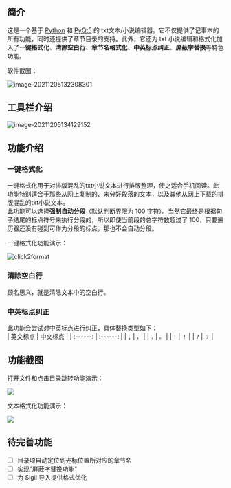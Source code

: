 ## 简介  
这是一个基于 [Python](https://www.python.org/) 和 [PyQt5](https://pypi.org/project/PyQt5/) 的 txt文本/小说编辑器。它不仅提供了记事本的所有功能，同时还提供了章节目录的支持。此外，它还为 txt 小说编辑和格式化加入了**一键格式化**、**清除空白行**、**章节名格式化**、**中英标点纠正**、**屏蔽字替换**等特色功能。   

软件截图：  

![image-20211205132308301](https://ylin-typora01.oss-cn-shenzhen.aliyuncs.com/images/image-20211205132308301.png)

## 工具栏介绍  

![image-20211205134129152](https://ylin-typora01.oss-cn-shenzhen.aliyuncs.com/images/image-20211205134129152.png)

## 功能介绍   

### 一键格式化  
一键格式化用于对排版混乱的txt小说文本进行排版整理，使之适合手机阅读。此功能特别适合于那些从网上复制的、未分好段落的文本，以及其他从网上下载的排版混乱的txt小说文本。    
此功能可以选择**强制自动分段**（默认判断界限为 100 字符）。当然它最终是根据句子结尾的标点符号来执行分段的，所以即使当前段的总字符数超过了 100，只要遍历器还没有碰到可作为分段的标点，那也不会自动分段。  

一键格式化功能演示：   

![click2format](https://ylin-typora01.oss-cn-shenzhen.aliyuncs.com/images/一键格式化演示8.gif)

### 清除空白行  
顾名思义，就是清除文本中的空白行。   

### 中英标点纠正  
此功能会尝试对中英标点进行纠正，具体替换类型如下：   
| 英文标点 | 中文标点 |
| :------: | :------: |
|  ``,``   |  ``，``  |
|  ``.``   |  ``。``  |
|  ``!``   |  ``！``  |
|  ``?``   |  ``？``  |

## 功能截图   

打开文件和点击目录跳转功能演示：   

![](https://ylin-typora01.oss-cn-shenzhen.aliyuncs.com/images/打开文件和目录跳转.gif)

文本格式化功能演示：   

![](https://ylin-typora01.oss-cn-shenzhen.aliyuncs.com/images/格式化功能演示.gif)

## 待完善功能   

- [ ] 目录项自动定位到光标位置所对应的章节名  
- [ ] 实现"屏蔽字替换功能"  
- [ ] 为 Sigil 导入提供格式优化  
